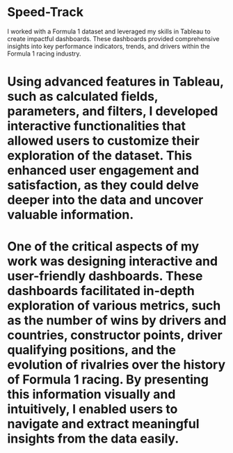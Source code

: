 # Speed-Track
I worked with a Formula 1 dataset and leveraged my skills in Tableau to create impactful dashboards. These dashboards provided comprehensive insights into key performance indicators, trends, and drivers within the Formula 1 racing industry.
# Using advanced features in Tableau, such as calculated fields, parameters, and filters, I developed interactive functionalities that allowed users to customize their exploration of the dataset. This enhanced user engagement and satisfaction, as they could delve deeper into the data and uncover valuable information.
# One of the critical aspects of my work was designing interactive and user-friendly dashboards. These dashboards facilitated in-depth exploration of various metrics, such as the number of wins by drivers and countries, constructor points, driver qualifying positions, and the evolution of rivalries over the history of Formula 1 racing. By presenting this information visually and intuitively, I enabled users to navigate and extract meaningful insights from the data easily.
